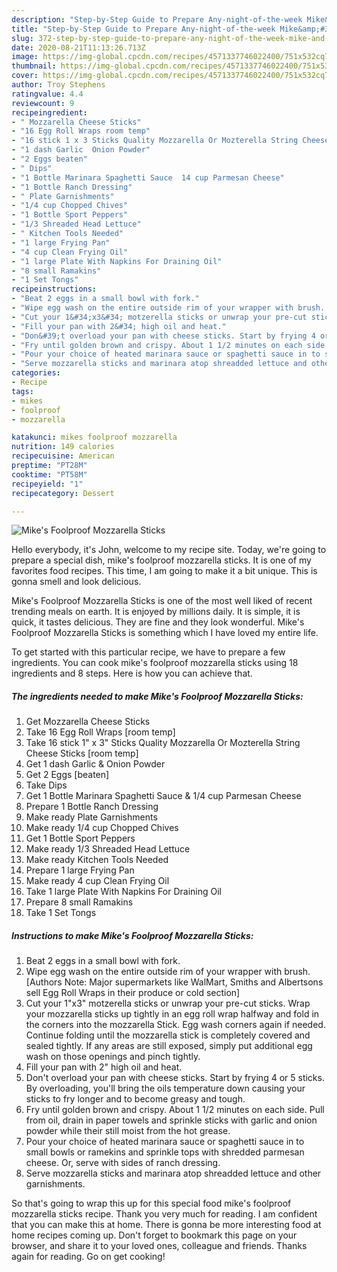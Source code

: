 ```yaml
---
description: "Step-by-Step Guide to Prepare Any-night-of-the-week Mike&amp;#39;s Foolproof Mozzarella Sticks"
title: "Step-by-Step Guide to Prepare Any-night-of-the-week Mike&amp;#39;s Foolproof Mozzarella Sticks"
slug: 372-step-by-step-guide-to-prepare-any-night-of-the-week-mike-and-39-s-foolproof-mozzarella-sticks
date: 2020-08-21T11:13:26.713Z
image: https://img-global.cpcdn.com/recipes/4571337746022400/751x532cq70/mikes-foolproof-mozzarella-sticks-recipe-main-photo.jpg
thumbnail: https://img-global.cpcdn.com/recipes/4571337746022400/751x532cq70/mikes-foolproof-mozzarella-sticks-recipe-main-photo.jpg
cover: https://img-global.cpcdn.com/recipes/4571337746022400/751x532cq70/mikes-foolproof-mozzarella-sticks-recipe-main-photo.jpg
author: Troy Stephens
ratingvalue: 4.4
reviewcount: 9
recipeingredient:
- " Mozzarella Cheese Sticks"
- "16 Egg Roll Wraps room temp"
- "16 stick 1 x 3 Sticks Quality Mozzarella Or Mozterella String Cheese Sticks room temp"
- "1 dash Garlic  Onion Powder"
- "2 Eggs beaten"
- " Dips"
- "1 Bottle Marinara Spaghetti Sauce  14 cup Parmesan Cheese"
- "1 Bottle Ranch Dressing"
- " Plate Garnishments"
- "1/4 cup Chopped Chives"
- "1 Bottle Sport Peppers"
- "1/3 Shreaded Head Lettuce"
- " Kitchen Tools Needed"
- "1 large Frying Pan"
- "4 cup Clean Frying Oil"
- "1 large Plate With Napkins For Draining Oil"
- "8 small Ramakins"
- "1 Set Tongs"
recipeinstructions:
- "Beat 2 eggs in a small bowl with fork."
- "Wipe egg wash on the entire outside rim of your wrapper with brush. [Authors Note: Major supermarkets like WalMart, Smiths and Albertsons sell Egg Roll Wraps in their produce or cold section]"
- "Cut your 1&#34;x3&#34; motzerella sticks or unwrap your pre-cut sticks. Wrap your mozzarella sticks up tightly in an egg roll wrap halfway and fold in the corners into the mozzarella Stick. Egg wash corners again if needed. Continue folding until the mozzarella stick is completely covered and sealed tightly. If any areas are still exposed, simply put additional egg wash on those openings and pinch tightly."
- "Fill your pan with 2&#34; high oil and heat."
- "Don&#39;t overload your pan with cheese sticks. Start by frying 4 or 5 sticks. By overloading, you&#39;ll bring the oils temperature down causing your sticks to fry longer and to become greasy and tough."
- "Fry until golden brown and crispy. About 1 1/2 minutes on each side. Pull from oil, drain in paper towels and sprinkle sticks with garlic and onion powder while their still moist from the hot grease."
- "Pour your choice of heated marinara sauce or spaghetti sauce in to small bowls or ramekins and sprinkle tops with shredded parmesan cheese. Or, serve with sides of ranch dressing."
- "Serve mozzarella sticks and marinara atop shreadded lettuce and other garnishments."
categories:
- Recipe
tags:
- mikes
- foolproof
- mozzarella

katakunci: mikes foolproof mozzarella 
nutrition: 149 calories
recipecuisine: American
preptime: "PT28M"
cooktime: "PT58M"
recipeyield: "1"
recipecategory: Dessert

---
```



![Mike&#39;s Foolproof Mozzarella Sticks](https://img-global.cpcdn.com/recipes/4571337746022400/751x532cq70/mikes-foolproof-mozzarella-sticks-recipe-main-photo.jpg)

Hello everybody, it's John, welcome to my recipe site. Today, we're going to prepare a special dish, mike&#39;s foolproof mozzarella sticks. It is one of my favorites food recipes. This time, I am going to make it a bit unique. This is gonna smell and look delicious.

Mike&#39;s Foolproof Mozzarella Sticks is one of the most well liked of recent trending meals on earth. It is enjoyed by millions daily. It is simple, it is quick, it tastes delicious. They are fine and they look wonderful. Mike&#39;s Foolproof Mozzarella Sticks is something which I have loved my entire life.




To get started with this particular recipe, we have to prepare a few ingredients. You can cook mike&#39;s foolproof mozzarella sticks using 18 ingredients and 8 steps. Here is how you can achieve that.

<!--inarticleads1-->

##### The ingredients needed to make Mike&#39;s Foolproof Mozzarella Sticks:

1. Get  Mozzarella Cheese Sticks
1. Take 16 Egg Roll Wraps [room temp]
1. Take 16 stick 1&#34; x 3&#34; Sticks Quality Mozzarella Or Mozterella String Cheese Sticks [room temp]
1. Get 1 dash Garlic &amp; Onion Powder
1. Get 2 Eggs [beaten]
1. Take  Dips
1. Get 1 Bottle Marinara Spaghetti Sauce &amp; 1/4 cup Parmesan Cheese
1. Prepare 1 Bottle Ranch Dressing
1. Make ready  Plate Garnishments
1. Make ready 1/4 cup Chopped Chives
1. Get 1 Bottle Sport Peppers
1. Make ready 1/3 Shreaded Head Lettuce
1. Make ready  Kitchen Tools Needed
1. Prepare 1 large Frying Pan
1. Make ready 4 cup Clean Frying Oil
1. Take 1 large Plate With Napkins For Draining Oil
1. Prepare 8 small Ramakins
1. Take 1 Set Tongs




<!--inarticleads2-->

##### Instructions to make Mike&#39;s Foolproof Mozzarella Sticks:

1. Beat 2 eggs in a small bowl with fork.
1. Wipe egg wash on the entire outside rim of your wrapper with brush. [Authors Note: Major supermarkets like WalMart, Smiths and Albertsons sell Egg Roll Wraps in their produce or cold section]
1. Cut your 1&#34;x3&#34; motzerella sticks or unwrap your pre-cut sticks. Wrap your mozzarella sticks up tightly in an egg roll wrap halfway and fold in the corners into the mozzarella Stick. Egg wash corners again if needed. Continue folding until the mozzarella stick is completely covered and sealed tightly. If any areas are still exposed, simply put additional egg wash on those openings and pinch tightly.
1. Fill your pan with 2&#34; high oil and heat.
1. Don&#39;t overload your pan with cheese sticks. Start by frying 4 or 5 sticks. By overloading, you&#39;ll bring the oils temperature down causing your sticks to fry longer and to become greasy and tough.
1. Fry until golden brown and crispy. About 1 1/2 minutes on each side. Pull from oil, drain in paper towels and sprinkle sticks with garlic and onion powder while their still moist from the hot grease.
1. Pour your choice of heated marinara sauce or spaghetti sauce in to small bowls or ramekins and sprinkle tops with shredded parmesan cheese. Or, serve with sides of ranch dressing.
1. Serve mozzarella sticks and marinara atop shreadded lettuce and other garnishments.




So that's going to wrap this up for this special food mike&#39;s foolproof mozzarella sticks recipe. Thank you very much for reading. I am confident that you can make this at home. There is gonna be more interesting food at home recipes coming up. Don't forget to bookmark this page on your browser, and share it to your loved ones, colleague and friends. Thanks again for reading. Go on get cooking!
